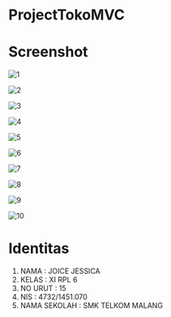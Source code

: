 # ProjectTokoMVC

<h1> Screenshot </h1>

![1](https://cloud.githubusercontent.com/assets/22056134/25645335/47de99aa-2fd7-11e7-8857-182f1d4d5f2f.JPG)

![2](https://cloud.githubusercontent.com/assets/22056134/25645336/481f8334-2fd7-11e7-9c5c-9cd9ba31a09e.JPG)

![3](https://cloud.githubusercontent.com/assets/22056134/25645338/482a9ecc-2fd7-11e7-8e1d-84c4d85d2176.JPG)

![4](https://cloud.githubusercontent.com/assets/22056134/25645340/482d2b6a-2fd7-11e7-9cad-06707ea4ed8c.JPG)

![5](https://cloud.githubusercontent.com/assets/22056134/25645341/482fb678-2fd7-11e7-9677-2bfa57dc9c36.JPG)

![6](https://cloud.githubusercontent.com/assets/22056134/25645339/482b1546-2fd7-11e7-85e0-0fe1fa490beb.JPG)

![7](https://cloud.githubusercontent.com/assets/22056134/25645337/48272242-2fd7-11e7-835e-908fb1d69cf4.JPG)

![8](https://cloud.githubusercontent.com/assets/22056134/25645342/48616380-2fd7-11e7-8b15-5ba2ff7c5ad4.JPG)

![9](https://cloud.githubusercontent.com/assets/22056134/25645343/4863df48-2fd7-11e7-9ace-24e83e5aadbe.JPG)

![10](https://cloud.githubusercontent.com/assets/22056134/25645344/486551f2-2fd7-11e7-9ee3-e172f5089e60.JPG)

<h1> Identitas </h1>

<ol>
<li> NAMA : JOICE JESSICA </li> 
<li> KELAS : XI RPL 6 </li>
<li> NO URUT : 15 </li>
<li> NIS : 4732/1451.070 </li>
<li> NAMA SEKOLAH : SMK TELKOM MALANG </li>
</ol>
